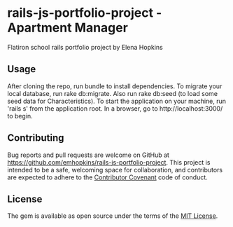 # rails-js-portfolio-project - Apartment Manager

Flatiron school rails portfolio project by Elena Hopkins

## Usage

After cloning the repo, run bundle to install dependencies. To migrate your local database, run rake db:migrate.  Also run rake db:seed (to load some seed data for Characteristics). To start the application on your machine, run 'rails s' from the application root.  In a browser, go to http://localhost:3000/ to begin.

## Contributing

Bug reports and pull requests are welcome on GitHub at https://github.com/emhopkins/rails-js-portfolio-project. This project is intended to be a safe, welcoming space for collaboration, and contributors are expected to adhere to the [Contributor Covenant](contributor-covenant.org) code of conduct.


## License

The gem is available as open source under the terms of the [MIT License](http://opensource.org/licenses/MIT).